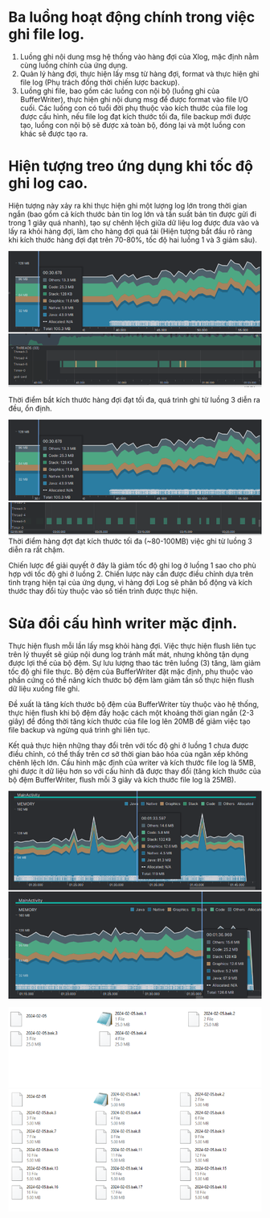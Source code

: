 ﻿# Ba luồng hoạt động chính trong việc ghi file log.
1. Luồng ghi nội dung msg hệ thống vào hàng đợi của Xlog, mặc định nằm cùng luồng chính của ứng dụng.
2. Quản lý hàng đợi, thực hiện lấy msg từ hàng đợi, format và thực hiện ghi file log (Phụ trách đồng thời chiến lược backup).
3. Luồng ghi file, bao gồm các luồng con nội bộ (luồng ghi của BufferWriter), thực hiện ghi nội dung msg để được format vào file I/O cuối. Các luồng con có tuổi đời phụ thuộc vào kích thước của file log được cấu hình, nếu file log đạt kích thước tối đa, file backup mới được tạo, luồng con nội bộ sẽ được xả toàn bộ, đóng lại và một luồng con khác sẽ được tạo ra.


# Hiện tượng treo ứng dụng khi tốc độ ghi log cao.

Hiện tượng này xảy ra khi thực hiện ghi một lượng log lớn trong thời gian ngắn (bao gồm cả kích thước bản tin log lớn và tần suất bản tin được gửi đi trong 1 giây quá nhanh), tạo sự chênh lệch giữa dữ liệu log được đưa vào và lấy ra khỏi hàng đợi, làm cho hàng đợi quá tải (Hiện tượng bắt đầu rõ ràng khi kích thước hàng đợi đạt trên 70-80%, tốc độ hai luồng 1 và 3 giảm sâu).

![men1.PNG](Image/men1.PNG)
![cpu1.PNG](Image/cpu1.PNG)

Thời điểm bắt kích thước hàng đợi đạt tối đa, quá trình ghi từ luồng 3 diễn ra đều, ổn định.

![men2.PNG](Image/men2.PNG)
![cpu2.PNG](Image/cpu2.PNG)
Thời điểm hàng đợt đạt kích thước tối đa (~80-100MB) việc ghi từ luồng 3 diễn ra rất chậm.

Chiến lược để giải quyết ở đây là giảm tốc độ ghi log ở luồng 1 sao cho phù hợp với tốc độ ghi ở luồng 2. Chiến lược này cần được điều chỉnh dựa trên tình trạng hiện tại của ứng dụng, vì hàng đợi Log sẽ phân bổ động và kích thước thay đổi tùy thuộc vào số tiến trình được thực hiện.

# Sửa đổi cấu hình writer mặc định.

Thực hiện flush mỗi lần lấy msg khỏi hàng đợi. Việc thực hiện flush liên tục trên lý thuyết sẽ giúp nội dung log tránh mất mát, nhưng không tận dụng được lợi thế của bộ đệm. Sự lưu lượng thao tác trên luồng (3) tăng, làm giảm tốc độ ghi file thực. Bộ đệm của BufferWriter đặt mặc định, phụ thuộc vào phần cứng có thể nâng kích thước bộ đệm làm giảm tần số thực hiện flush dữ liệu xuống file ghi.

Đề xuất là tăng kích thước bộ đệm của BufferWriter tùy thuộc vào hệ thống, thực hiện flush khi bộ đệm đầy hoặc cách một khoảng thời gian ngắn (2-3 giây) để đồng thời tăng kích thước của file log lên 20MB để giảm việc tạo file backup và ngừng quá trình ghi liên tục.

Kết quả thực hiện những thay đổi trên với tốc độ ghi ở luồng 1 chưa được điều chỉnh, có thể thấy trên cơ sở thời gian bảo hóa của ngăn xếp không chênh lệch lớn. Cấu hình mặc định của writer và kích thước file log là 5MB, ghi được ít dữ liệu hơn so với cấu hình đã được thay đổi (tăng kích thước của bộ đệm BufferWriter, flush mỗi 3 giây và kích thước file log là 25MB).

![men1.PNG](Image/men3a.PNG)
![men1.PNG](Image/men3b.PNG)

![men1.PNG](Image/logfile1.PNG)
![men1.PNG](Image/logfile2.PNG)


